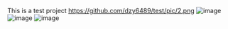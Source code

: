This is a test project
https://github.com/dzy6489/test/pic/2.png
![image](https://github.com/dzy6489/test/pic/2.png)
![image](https://github.com/dzy6489/test/pic/1.jpg)
![image](https://github.com/dzy6489/test/pic/add.php.png)


